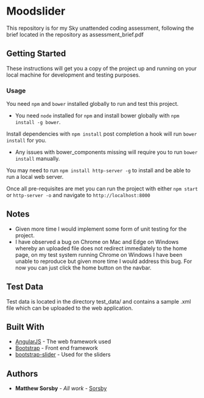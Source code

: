 # Moodslider

This repository is for my Sky unattended coding assessment, following the brief located in the repository as assessment_brief.pdf

## Getting Started

These instructions will get you a copy of the project up and running on your local machine for development and testing purposes.

### Usage

You need ```npm``` and ```bower``` installed globally to run and test this project.

- You need ```node``` installed for ```npm``` and install bower globally with ```npm install -g bower```.

Install dependencies with ```npm install``` post completion a hook will run ```bower install``` for you.

- Any issues with bower_components missing will require you to run ```bower install``` manually.

You may need to run ```npm install http-server -g``` to install and be able to run a local web server.

Once all pre-requisites are met you can run the project with either ```npm start``` or ```http-server -o``` and navigate to ```http://localhost:8000```

## Notes

- Given more time I would implement some form of unit testing for the project.
- I have observed a bug on Chrome on Mac and Edge on Windows whereby an uploaded file does not redirect immediately to the home page, on my test system running Chrome on Windows I have been unable to reproduce but given more time I would address this bug. For now you can just click the home button on the navbar.

## Test Data

Test data is located in the directory test_data/ and contains a sample .xml file which can be uploaded to the web application.

## Built With

* [AngularJS](https://angularjs.org/) - The web framework used
* [Bootstrap](https://getbootstrap.com/) - Front end framework
* [bootstrap-slider](https://github.com/seiyria/bootstrap-slider/) - Used for the sliders

## Authors

* **Matthew Sorsby** - *All work* - [Sorsby](https://github.com/Sorsby)

